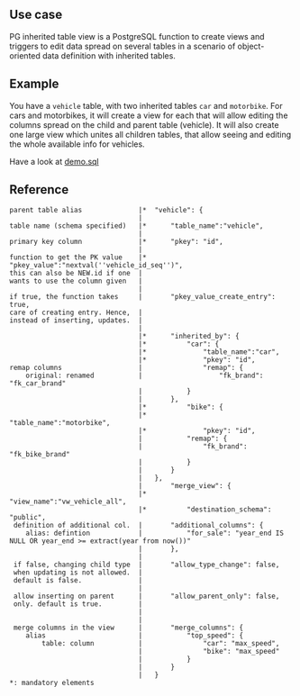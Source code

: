 
## Use case

PG inherited table view is a PostgreSQL function to create views and triggers
to edit data spread on several tables in a scenario of object-oriented data definition with inherited tables.

## Example

You have a `vehicle` table, with two inherited tables `car` and `motorbike`.
For cars and motorbikes, it will create a view for each that will allow editing the columns spread on the child and parent table (vehicle).
It will also create one large view which unites all children tables, that allow seeing and editing the whole available info for vehicles.

Have a look at [demo.sql](https://github.com/opengisch/metaproject/blob/master/postgresql/pg_inherited_table_view/demo.sql)

## Reference

```
parent table alias				|*	"vehicle": {
								| 	
table name (schema specified)	|*		"table_name":"vehicle",
								| 	
primary key column				|*		"pkey": "id",
								| 	
function to get the PK value	|*		"pkey_value":"nextval(''vehicle_id_seq'')",
this can also be NEW.id if one	| 	
wants to use the column given  	| 	
								| 	
if true, the function takes		| 		"pkey_value_create_entry": true,
care of creating entry. Hence,	| 	
instead of inserting, updates.	| 	
								| 	
								|*		"inherited_by": {
								|*			"car": {
								|*				"table_name":"car",
								|*				"pkey": "id",
remap columns					| 				"remap": {
	original: renamed			| 					"fk_brand": "fk_car_brand"
								| 			}
								| 		},
								|*			"bike": {
								|*				"table_name":"motorbike",
								|*				"pkey": "id",
								| 			"remap": {
								| 				"fk_brand": "fk_bike_brand"
								| 			}
								| 		}
								| 	},
								| 		"merge_view": {
								|*			"view_name":"vw_vehicle_all",
								|*			"destination_schema": "public",
 definition of additional col.	| 		"additional_columns": {
	alias: defintion			| 			"for_sale": "year_end IS NULL OR year_end >= extract(year from now())"
								| 		},
								| 	
 if false, changing child type	| 		"allow_type_change": false,
 when updating is not allowed.	| 	
 default is false.				| 	
                                | 	
 allow inserting on parent		| 		"allow_parent_only": false,
 only. default is true.			| 	
								| 	
                                | 	
 merge columns in the view		| 		"merge_columns": {
	alias						| 			"top_speed": {
		table: column			| 				"car": "max_speed",
								| 				"bike": "max_speed"
								| 			}
								| 		}
								| 	}
*: mandatory elements
```

